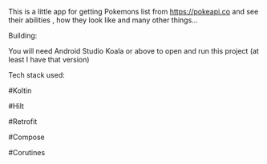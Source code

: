 This is a little app for getting Pokemons list from https://pokeapi.co and see their abilities , how they look like and many other things... 

Building:

You will need Android Studio Koala or above to open and run this project (at least I have that version)

Tech stack used:

#Koltin

#Hilt

#Retrofit

#Compose

#Corutines
